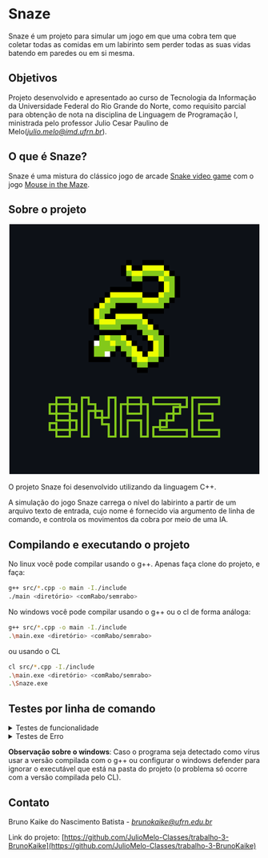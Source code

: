 # Snaze

Snaze é um projeto para simular um jogo em que uma cobra tem que coletar todas as comidas em um labirinto sem perder todas as suas vidas batendo em paredes ou em si mesma.

## Objetivos

Projeto desenvolvido e apresentado ao curso de Tecnologia da Informação da Universidade Federal do Rio Grande do Norte, como requisito parcial para obtenção de nota na disciplina de Linguagem de Programação I, ministrada pelo professor Julio Cesar Paulino de Melo(*<julio.melo@imd.ufrn.br>*).

## O que é Snaze?
Snaze é uma mistura do clássico jogo de arcade [Snake video game](https://en.wikipedia.org/wiki/Snake_(video_game_genre)) com o jogo [Mouse in the Maze](https://www.youtube.com/watch?v=Kdzzbl_Nd4I).

## Sobre o projeto
<center>
<img src="data/snaze.png">
</center>

O projeto Snaze foi desenvolvido utilizando da linguagem C++.

A simulação do jogo Snaze carrega o nível do labirinto a partir de um arquivo texto de entrada, cujo nome é fornecido via argumento de linha de comando, e controla os movimentos da cobra por meio de uma IA.

## Compilando e executando o projeto

No linux você pode compilar usando o g++. Apenas faça clone do projeto, e faça:

```bash
g++ src/*.cpp -o main -I./include
./main <diretório> <comRabo/semrabo>
```

No windows você pode compilar usando o g++ ou o cl de forma análoga:

```bash
g++ src/*.cpp -o main -I./include
.\main.exe <diretório> <comRabo/semrabo>
```
ou usando o CL

```bash
cl src/*.cpp -I./include
.\main.exe <diretório> <comRabo/semrabo>
.\Snaze.exe 
```

## Testes por linha de comando

<details>
<summary>Testes de funcionalidade</summary>


<p>Spawn randômico</p>

```console
./main data/maze1.txt <comRabo/semrabo>

```

<p>Spawn definido</p>

```console
./main data/maze1.txt <comRabo/semrabo>

```

</details>

<details>
<summary>Testes de Erro</summary>


<p>Uma ou mais dimensões superiores a 100</p>

```console
./main data/erro1.txt <comRabo/semrabo>

```

<p>Uma ou mais dimensões inferiores a 1</p>

```console
./main data/erro2.txt <comRabo/semrabo>

```

<p>Bateu na parede</p>

```console
./main data/erro3.txt <comRabo/semrabo>

```

</details>

__Observação sobre o windows__: Caso o programa seja detectado como vírus usar a versão compilada com o g++ ou configurar o windows defender para ignorar o executável que está na pasta do projeto (o problema só ocorre com a versão compilada pelo CL).

## Contato

Bruno Kaike do Nascimento Batista -
*<brunokaike@ufrn.edu.br>*

Link do projeto: [https://github.com/JulioMelo-Classes/trabalho-3-BrunoKaike](https://github.com/JulioMelo-Classes/trabalho-3-BrunoKaike)

